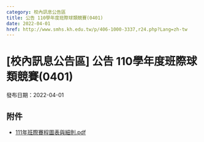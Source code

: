 ```yaml
---
category: 校內訊息公告區
title: 公告 110學年度班際球類競賽(0401)
date: 2022-04-01
href: http://www.smhs.kh.edu.tw/p/406-1000-3337,r24.php?Lang=zh-tw
---
```


# [校內訊息公告區] 公告 110學年度班際球類競賽(0401)

發布日期：2022-04-01



## 附件

- [111年班際賽程圖表與細則.pdf](https://www.smhs.kh.edu.tw/var/file/0/1000/attach/39/pta_3099_59029_95849.pdf)
